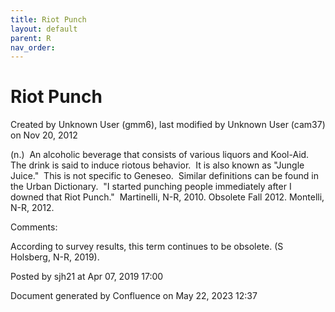 ```yaml
---
title: Riot Punch
layout: default
parent: R
nav_order:
---
```


# Riot Punch

Created by  Unknown User (gmm6), last modified by  Unknown User (cam37) on Nov 20, 2012

(n.)  An alcoholic beverage that consists of various liquors and Kool-Aid.  The drink is said to induce riotous behavior.  It is also known as &quot;Jungle Juice.&quot;  This is not specific to Geneseo.  Similar definitions can be found in the Urban Dictionary.  &quot;I started punching people immediately after I downed that Riot Punch.&quot;  Martinelli, N-R, 2010. Obsolete Fall 2012. Montelli, N-R, 2012.

Comments:

According to survey results, this term continues to be obsolete. (S Holsberg, N-R, 2019).

Posted by sjh21 at Apr 07, 2019 17:00

Document generated by Confluence on May 22, 2023 12:37


